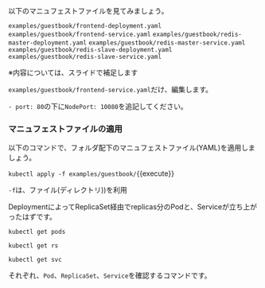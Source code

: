 以下のマニュフェストファイルを見てみましょう。

`examples/guestbook/frontend-deployment.yaml`
`examples/guestbook/frontend-service.yaml`
`examples/guestbook/redis-master-deployment.yaml`
`examples/guestbook/redis-master-service.yaml`
`examples/guestbook/redis-slave-deployment.yaml`
`examples/guestbook/redis-slave-service.yaml`

※内容については、スライドで補足します

`examples/guestbook/frontend-service.yaml`だけ、編集します。

`- port: 80`の下に`NodePort: 10080`を追記してください。

### マニュフェストファイルの適用

以下のコマンドで、フォルダ配下のマニュフェストファイル(YAML)を適用しましょう。

`kubectl apply -f examples/guestbook/`{{execute}}

`-f`は、ファイル(ディレクトリ))を利用

DeploymentによってReplicaSet経由でreplicas分のPodと、Serviceが立ち上がったはずです。

`kubectl get pods`

`kubectl get rs`

`kubectl get svc`

それぞれ、`Pod`、`ReplicaSet`、`Service`を確認するコマンドです。